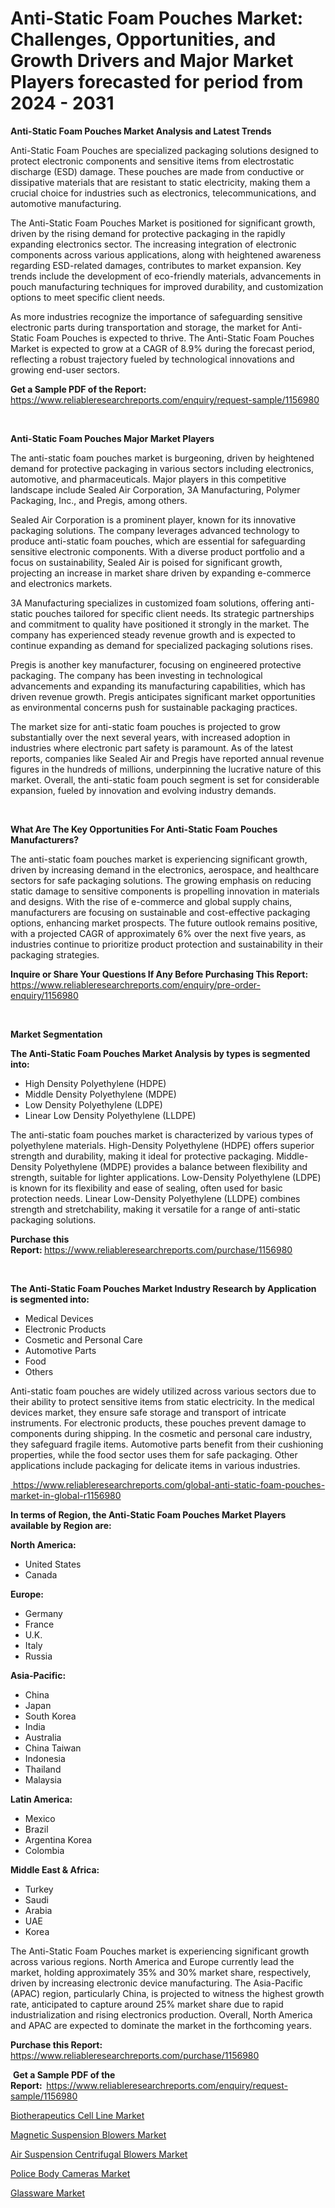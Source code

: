 <p><h1>Anti-Static Foam Pouches Market: Challenges, Opportunities, and Growth Drivers and Major Market Players forecasted for period from 2024 - 2031</h1></p><p><strong>Anti-Static Foam Pouches Market Analysis and Latest Trends</strong></p>
<p><p>Anti-Static Foam Pouches are specialized packaging solutions designed to protect electronic components and sensitive items from electrostatic discharge (ESD) damage. These pouches are made from conductive or dissipative materials that are resistant to static electricity, making them a crucial choice for industries such as electronics, telecommunications, and automotive manufacturing.</p><p>The Anti-Static Foam Pouches Market is positioned for significant growth, driven by the rising demand for protective packaging in the rapidly expanding electronics sector. The increasing integration of electronic components across various applications, along with heightened awareness regarding ESD-related damages, contributes to market expansion. Key trends include the development of eco-friendly materials, advancements in pouch manufacturing techniques for improved durability, and customization options to meet specific client needs.</p><p>As more industries recognize the importance of safeguarding sensitive electronic parts during transportation and storage, the market for Anti-Static Foam Pouches is expected to thrive. The Anti-Static Foam Pouches Market is expected to grow at a CAGR of 8.9% during the forecast period, reflecting a robust trajectory fueled by technological innovations and growing end-user sectors.</p></p>
<p><strong>Get a Sample PDF of the Report:&nbsp;</strong> <a href="https://www.reliableresearchreports.com/enquiry/request-sample/1156980?utm_campaign=117&utm_medium=2&utm_source=Github&utm_content=ia&utm_term=02102024&utm_id=anti-static-foam-pouches">https://www.reliableresearchreports.com/enquiry/request-sample/1156980</a></p>
<p>&nbsp;</p>
<p><strong>Anti-Static Foam Pouches Major Market Players</strong></p>
<p><p>The anti-static foam pouches market is burgeoning, driven by heightened demand for protective packaging in various sectors including electronics, automotive, and pharmaceuticals. Major players in this competitive landscape include Sealed Air Corporation, 3A Manufacturing, Polymer Packaging, Inc., and Pregis, among others.</p><p>Sealed Air Corporation is a prominent player, known for its innovative packaging solutions. The company leverages advanced technology to produce anti-static foam pouches, which are essential for safeguarding sensitive electronic components. With a diverse product portfolio and a focus on sustainability, Sealed Air is poised for significant growth, projecting an increase in market share driven by expanding e-commerce and electronics markets.</p><p>3A Manufacturing specializes in customized foam solutions, offering anti-static pouches tailored for specific client needs. Its strategic partnerships and commitment to quality have positioned it strongly in the market. The company has experienced steady revenue growth and is expected to continue expanding as demand for specialized packaging solutions rises.</p><p>Pregis is another key manufacturer, focusing on engineered protective packaging. The company has been investing in technological advancements and expanding its manufacturing capabilities, which has driven revenue growth. Pregis anticipates significant market opportunities as environmental concerns push for sustainable packaging practices.</p><p>The market size for anti-static foam pouches is projected to grow substantially over the next several years, with increased adoption in industries where electronic part safety is paramount. As of the latest reports, companies like Sealed Air and Pregis have reported annual revenue figures in the hundreds of millions, underpinning the lucrative nature of this market. Overall, the anti-static foam pouch segment is set for considerable expansion, fueled by innovation and evolving industry demands.</p></p>
<p>&nbsp;</p>
<p><strong>What Are The Key Opportunities For Anti-Static Foam Pouches Manufacturers?</strong></p>
<p><p>The anti-static foam pouches market is experiencing significant growth, driven by increasing demand in the electronics, aerospace, and healthcare sectors for safe packaging solutions. The growing emphasis on reducing static damage to sensitive components is propelling innovation in materials and designs. With the rise of e-commerce and global supply chains, manufacturers are focusing on sustainable and cost-effective packaging options, enhancing market prospects. The future outlook remains positive, with a projected CAGR of approximately 6% over the next five years, as industries continue to prioritize product protection and sustainability in their packaging strategies.</p></p>
<p><strong>Inquire or Share Your Questions If Any Before Purchasing This Report:</strong> <a href="https://www.reliableresearchreports.com/enquiry/pre-order-enquiry/1156980?utm_campaign=117&utm_medium=2&utm_source=Github&utm_content=ia&utm_term=02102024&utm_id=anti-static-foam-pouches">https://www.reliableresearchreports.com/enquiry/pre-order-enquiry/1156980</a></p>
<p>&nbsp;</p>
<p><strong>Market Segmentation</strong></p>
<p><strong>The Anti-Static Foam Pouches Market Analysis by types is segmented into:</strong></p>
<p><ul><li>High Density Polyethylene (HDPE)</li><li>Middle Density Polyethylene (MDPE)</li><li>Low Density Polyethylene (LDPE)</li><li>Linear Low Density Polyethylene (LLDPE)</li></ul></p>
<p><p>The anti-static foam pouches market is characterized by various types of polyethylene materials. High-Density Polyethylene (HDPE) offers superior strength and durability, making it ideal for protective packaging. Middle-Density Polyethylene (MDPE) provides a balance between flexibility and strength, suitable for lighter applications. Low-Density Polyethylene (LDPE) is known for its flexibility and ease of sealing, often used for basic protection needs. Linear Low-Density Polyethylene (LLDPE) combines strength and stretchability, making it versatile for a range of anti-static packaging solutions.</p></p>
<p><strong>Purchase this Report:&nbsp;</strong><a href="https://www.reliableresearchreports.com/purchase/1156980?utm_campaign=117&utm_medium=2&utm_source=Github&utm_content=ia&utm_term=02102024&utm_id=anti-static-foam-pouches">https://www.reliableresearchreports.com/purchase/1156980</a></p>
<p>&nbsp;</p>
<p><strong>The Anti-Static Foam Pouches Market Industry Research by Application is segmented into:</strong></p>
<p><ul><li>Medical Devices</li><li>Electronic Products</li><li>Cosmetic and Personal Care</li><li>Automotive Parts</li><li>Food</li><li>Others</li></ul></p>
<p><p>Anti-static foam pouches are widely utilized across various sectors due to their ability to protect sensitive items from static electricity. In the medical devices market, they ensure safe storage and transport of intricate instruments. For electronic products, these pouches prevent damage to components during shipping. In the cosmetic and personal care industry, they safeguard fragile items. Automotive parts benefit from their cushioning properties, while the food sector uses them for safe packaging. Other applications include packaging for delicate items in various industries.</p></p>
<p><a href="https://www.reliableresearchreports.com/global-anti-static-foam-pouches-market-in-global-r1156980?utm_campaign=117&utm_medium=2&utm_source=Github&utm_content=ia&utm_term=02102024&utm_id=anti-static-foam-pouches">&nbsp;https://www.reliableresearchreports.com/global-anti-static-foam-pouches-market-in-global-r1156980</a></p>
<p><strong>In terms of Region, the Anti-Static Foam Pouches Market Players available by Region are:</strong></p>
<p>
    <p> <strong> North America: </strong>
        <ul>
            <li>United States</li>
            <li>Canada</li>
        </ul>
        </p> 
    <p> <strong> Europe: </strong>
        <ul>
            <li>Germany</li>
            <li>France</li>
            <li>U.K.</li>
            <li>Italy</li>
            <li>Russia</li>
        </ul>
        </p> 
    <p> <strong> Asia-Pacific: </strong>
        <ul>
            <li>China</li>
            <li>Japan</li>
            <li>South Korea</li>
            <li>India</li>
            <li>Australia</li>
            <li>China Taiwan</li>
            <li>Indonesia</li>
            <li>Thailand</li>
            <li>Malaysia</li>
        </ul>
        </p> 
    <p> <strong> Latin America: </strong>
        <ul>
            <li>Mexico</li>
            <li>Brazil</li>
            <li>Argentina Korea</li>
            <li>Colombia</li>
        </ul>
        </p> 
    <p> <strong> Middle East & Africa: </strong>
        <ul>
            <li>Turkey</li>
            <li>Saudi</li>
            <li>Arabia</li>
            <li>UAE</li>
            <li>Korea</li>
        </ul>
    </p>
    </p>
<p><p>The Anti-Static Foam Pouches market is experiencing significant growth across various regions. North America and Europe currently lead the market, holding approximately 35% and 30% market share, respectively, driven by increasing electronic device manufacturing. The Asia-Pacific (APAC) region, particularly China, is projected to witness the highest growth rate, anticipated to capture around 25% market share due to rapid industrialization and rising electronics production. Overall, North America and APAC are expected to dominate the market in the forthcoming years.</p></p>
<p><strong>Purchase this Report: </strong><a href="https://www.reliableresearchreports.com/purchase/1156980?utm_campaign=117&utm_medium=2&utm_source=Github&utm_content=ia&utm_term=02102024&utm_id=anti-static-foam-pouches">https://www.reliableresearchreports.com/purchase/1156980</a></p>
<p>&nbsp;<strong>Get a Sample PDF of the Report:&nbsp;&nbsp;</strong><a href="https://www.reliableresearchreports.com/enquiry/request-sample/1156980?utm_campaign=117&utm_medium=2&utm_source=Github&utm_content=ia&utm_term=02102024&utm_id=anti-static-foam-pouches">https://www.reliableresearchreports.com/enquiry/request-sample/1156980</a></p>
<p><strong></strong></p>
<p><p><a href="https://github.com/napierswinnyfg/Market-Research-Report-List-1/blob/main/biotherapeutics-cell-line-market.md?utm_campaign=117&utm_medium=2&utm_source=Github&utm_content=ia&utm_term=02102024&utm_id=anti-static-foam-pouches">Biotherapeutics Cell Line Market</a></p><p><a href="https://issuu.com/reportprime-2/docs/magnetic-suspension-blowers-market-_badcace0fc83bd?utm_campaign=117&utm_medium=2&utm_source=Github&utm_content=ia&utm_term=02102024&utm_id=anti-static-foam-pouches">Magnetic Suspension Blowers Market</a></p><p><a href="https://issuu.com/reportprime-2/docs/air-suspension-centrifugal-blowers-_cb5099961de220?utm_campaign=117&utm_medium=2&utm_source=Github&utm_content=ia&utm_term=02102024&utm_id=anti-static-foam-pouches">Air Suspension Centrifugal Blowers Market</a></p><p><a href="https://www.linkedin.com/pulse/police-body-cameras-market-global-regional-analysis-2024--gsjhc?utm_campaign=117&utm_medium=2&utm_source=Github&utm_content=ia&utm_term=02102024&utm_id=anti-static-foam-pouches">Police Body Cameras Market</a></p><p><a href="https://www.linkedin.com/pulse/glassware-market-strategic-insights-product-evolution-segmentation-zs8tc?utm_campaign=117&utm_medium=2&utm_source=Github&utm_content=ia&utm_term=02102024&utm_id=anti-static-foam-pouches">Glassware Market</a></p></p>
